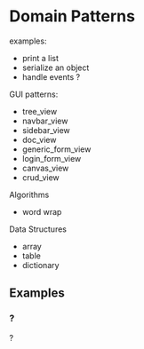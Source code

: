 # Domain Patterns

examples:

- print a list
- serialize an object
- handle events ?

GUI patterns:

- tree_view
- navbar_view
- sidebar_view
- doc_view
- generic_form_view
- login_form_view
- canvas_view
- crud_view

Algorithms

- word wrap

Data Structures

- array
- table
- dictionary

## Examples

### ?

?
